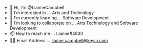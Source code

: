 - 👋 Hi, I’m @LianneCampbell
- 👀 I’m interested in ... Arts and Technology
- 🌱 I’m currently learning ... Software Development
- 💞️ I’m looking to collaborate on ... Arts Technology and Software Development
- 📫 How to reach me ... Lianne#4830
- 🐱‍🐉 Email Address ... lianne.campbell@keyin.com

<!---
LianneCampbell/LianneCampbell is a ✨ special ✨ repository because its `README.md` (this file) appears on your GitHub profile.
You can click the Preview link to take a look at your changes.
--->
